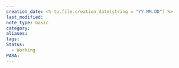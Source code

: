 ```yaml
---
creation_date: <% tp.file.creation_date(string = "YY.MM.DD") %>
last_modified: 
note_type: basic
category: 
aliases: 
tags: 
Status:
  - Working
PARA:
---
```

